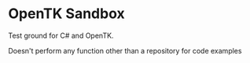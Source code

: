# OpenTK Sandbox

Test ground for C# and OpenTK.

Doesn't perform any function other than a repository for code examples
